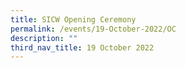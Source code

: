 ```yaml
---
title: SICW Opening Ceremony
permalink: /events/19-October-2022/OC
description: ""
third_nav_title: 19 October 2022
---
```

